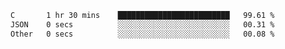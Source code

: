 
<!--START_SECTION:waka-->

```txt
C       1 hr 30 mins    █████████████████████████   99.61 %
JSON    0 secs          ░░░░░░░░░░░░░░░░░░░░░░░░░   00.31 %
Other   0 secs          ░░░░░░░░░░░░░░░░░░░░░░░░░   00.08 %
```

<!--END_SECTION:waka-->
